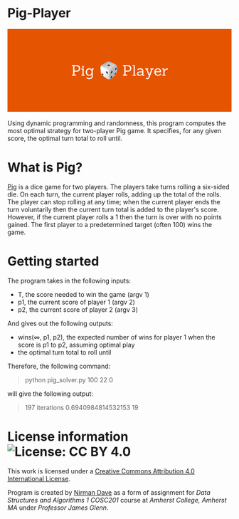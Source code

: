 # Pig-Player

![alt tag](https://raw.githubusercontent.com/nddave/Pig-Player/master/Pig%20Player.png)

Using dynamic programming and randomness, this program computes the most optimal strategy for two-player Pig game. It specifies, for any given score, the optimal turn total to roll until.

# What is Pig?

[Pig](https://en.wikipedia.org/wiki/Pig_(dice_game)) is a dice game for two players. The players take turns rolling a six-sided die. On each turn, the current player rolls, adding up the total of the rolls. The player can stop rolling at any time; when the current player ends the turn voluntarily then the current turn total is added to the player's score. However, if the current player rolls a 1 then the turn is over with no points gained. The first player to a predetermined target (often 100) wins the game.

# Getting started

The program takes in the following inputs:

* T, the score needed to win the game (argv 1)
* p1, the current score of player 1   (argv 2)
* p2, the current score of player 2   (argv 3)

And gives out the following outputs:

* wins(∞, p1, p2), the expected number of wins for player 1 when the score is p1 to p2, assuming optimal play
* the optimal turn total to roll until

Therefore, the following command:

> python pig_solver.py 100 22 0

will give the following output:

> 197 iterations
> 0.6940984814532153 19

# License information ![License: CC BY 4.0](https://img.shields.io/badge/License-CC%20BY%204.0-lightgrey.svg)

This work is licensed under a [Creative Commons Attribution 4.0 International License](https://creativecommons.org/licenses/by/4.0/). 

Program is created by [Nirman Dave](http://www.nirmandave.com) as a form of assignment for *Data Structures and Algorithms 1 COSC201* course at *Amherst College, Amherst MA* under *Professor James Glenn*.
